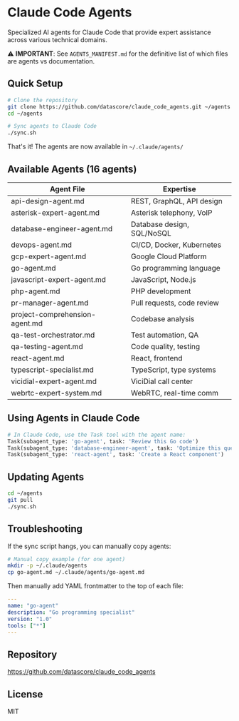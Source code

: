 # Claude Code Agents

Specialized AI agents for Claude Code that provide expert assistance across various technical domains.

⚠️ **IMPORTANT**: See `AGENTS_MANIFEST.md` for the definitive list of which files are agents vs documentation.

## Quick Setup

```bash
# Clone the repository
git clone https://github.com/datascore/claude_code_agents.git ~/agents
cd ~/agents

# Sync agents to Claude Code
./sync.sh
```

That's it! The agents are now available in `~/.claude/agents/`

## Available Agents (16 agents)

| Agent File | Expertise |
|------------|------------|
| api-design-agent.md | REST, GraphQL, API design |
| asterisk-expert-agent.md | Asterisk telephony, VoIP |
| database-engineer-agent.md | Database design, SQL/NoSQL |
| devops-agent.md | CI/CD, Docker, Kubernetes |
| gcp-expert-agent.md | Google Cloud Platform |
| go-agent.md | Go programming language |
| javascript-expert-agent.md | JavaScript, Node.js |
| php-agent.md | PHP development |
| pr-manager-agent.md | Pull requests, code review |
| project-comprehension-agent.md | Codebase analysis |
| qa-test-orchestrator.md | Test automation, QA |
| qa-testing-agent.md | Code quality, testing |
| react-agent.md | React, frontend |
| typescript-specialist.md | TypeScript, type systems |
| vicidial-expert-agent.md | ViciDial call center |
| webrtc-expert-system.md | WebRTC, real-time comm |

## Using Agents in Claude Code

```python
# In Claude Code, use the Task tool with the agent name:
Task(subagent_type: 'go-agent', task: 'Review this Go code')
Task(subagent_type: 'database-engineer-agent', task: 'Optimize this query')
Task(subagent_type: 'react-agent', task: 'Create a React component')
```

## Updating Agents

```bash
cd ~/agents
git pull
./sync.sh
```

## Troubleshooting

If the sync script hangs, you can manually copy agents:

```bash
# Manual copy example (for one agent)
mkdir -p ~/.claude/agents
cp go-agent.md ~/.claude/agents/go-agent.md
```

Then manually add YAML frontmatter to the top of each file:
```yaml
---
name: "go-agent"
description: "Go programming specialist"
version: "1.0"
tools: ["*"]
---
```

## Repository

https://github.com/datascore/claude_code_agents

## License

MIT
